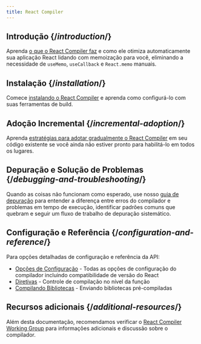 ```yaml
---
title: React Compiler
---
```


## Introdução {/*introduction*/}

Aprenda [o que o React Compiler faz](/learn/react-compiler/introduction) e como ele otimiza automaticamente sua aplicação React lidando com memoização para você, eliminando a necessidade de `useMemo`, `useCallback` e `React.memo` manuais.

## Instalação {/*installation*/}

Comece [instalando o React Compiler](/learn/react-compiler/installation) e aprenda como configurá-lo com suas ferramentas de build.

## Adoção Incremental {/*incremental-adoption*/}

Aprenda [estratégias para adotar gradualmente o React Compiler](/learn/react-compiler/incremental-adoption) em seu código existente se você ainda não estiver pronto para habilitá-lo em todos os lugares.

## Depuração e Solução de Problemas {/*debugging-and-troubleshooting*/}

Quando as coisas não funcionam como esperado, use nosso [guia de depuração](/learn/react-compiler/debugging) para entender a diferença entre erros do compilador e problemas em tempo de execução, identificar padrões comuns que quebram e seguir um fluxo de trabalho de depuração sistemático.

## Configuração e Referência {/*configuration-and-reference*/}

Para opções detalhadas de configuração e referência da API:

- [Opções de Configuração](/reference/react-compiler/configuration) - Todas as opções de configuração do compilador incluindo compatibilidade de versão do React
- [Diretivas](/reference/react-compiler/directives) - Controle de compilação no nível da função
- [Compilando Bibliotecas](/reference/react-compiler/compiling-libraries) - Enviando bibliotecas pré-compiladas

## Recursos adicionais {/*additional-resources*/}

Além desta documentação, recomendamos verificar o [React Compiler Working Group](https://github.com/reactwg/react-compiler) para informações adicionais e discussão sobre o compilador.

